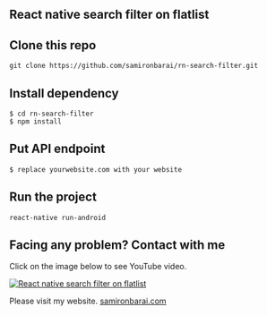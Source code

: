 ## React native search filter on flatlist

## Clone this repo
```
git clone https://github.com/samironbarai/rn-search-filter.git
```

## Install dependency
```
$ cd rn-search-filter
$ npm install
```

## Put API endpoint
```
$ replace yourwebsite.com with your website
```

## Run the project
```
react-native run-android
```

## Facing any problem? Contact with me

Click on the image below to see YouTube video.

[![React native search filter on flatlist](https://img.youtube.com/vi/_NtJG8_UICw/0.jpg)](https://www.youtube.com/watch?v=_NtJG8_UICw) 

Please visit my website.
[samironbarai.com](https://samironbarai.com) 
